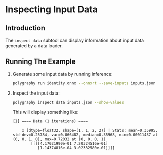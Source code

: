 # Inspecting Input Data


## Introduction

The `inspect data` subtool can display information about input data generated
by a data loader.


## Running The Example
1. Generate some input data by running inference:

    ```bash
    polygraphy run identity.onnx --onnxrt --save-inputs inputs.json
    ```

2. Inspect the input data:

    ```bash
    polygraphy inspect data inputs.json --show-values
    ```

    This will display something like:

    ```
    [I] ==== Data (1 iterations) ====

        x [dtype=float32, shape=(1, 1, 2, 2)] | Stats: mean=0.35995, std-dev=0.25784, var=0.066482, median=0.35968, min=0.00011437 at (0, 0, 1, 0), max=0.72032 at (0, 0, 0, 1)
            [[[[4.17021990e-01 7.20324516e-01]
               [1.14374816e-04 3.02332580e-01]]]]
    ```
